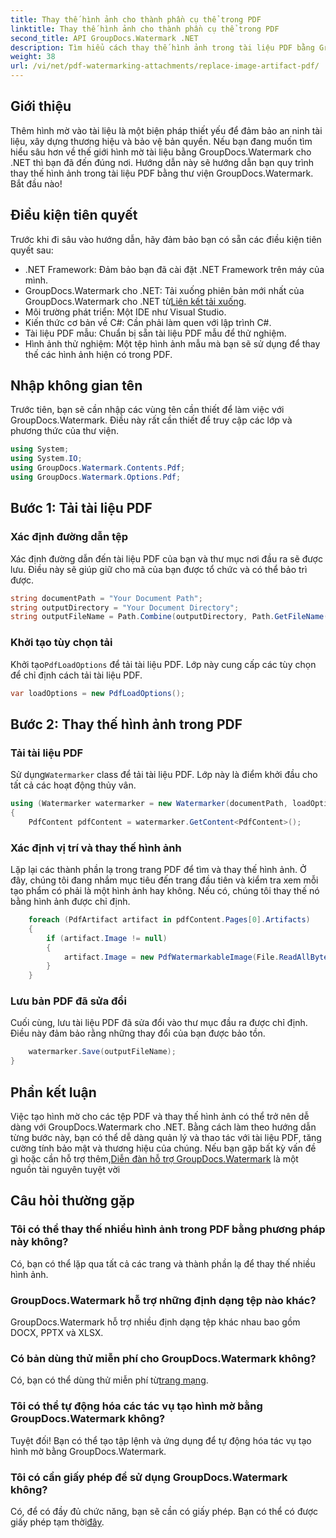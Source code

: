 ```yaml
---
title: Thay thế hình ảnh cho thành phần cụ thể trong PDF
linktitle: Thay thế hình ảnh cho thành phần cụ thể trong PDF
second_title: API GroupDocs.Watermark .NET
description: Tìm hiểu cách thay thế hình ảnh trong tài liệu PDF bằng GroupDocs.Watermark cho .NET với hướng dẫn từng bước toàn diện này.
weight: 38
url: /vi/net/pdf-watermarking-attachments/replace-image-artifact-pdf/
---
```

## Giới thiệu
Thêm hình mờ vào tài liệu là một biện pháp thiết yếu để đảm bảo an ninh tài liệu, xây dựng thương hiệu và bảo vệ bản quyền. Nếu bạn đang muốn tìm hiểu sâu hơn về thế giới hình mờ tài liệu bằng GroupDocs.Watermark cho .NET thì bạn đã đến đúng nơi. Hướng dẫn này sẽ hướng dẫn bạn quy trình thay thế hình ảnh trong tài liệu PDF bằng thư viện GroupDocs.Watermark. Bắt đầu nào!
## Điều kiện tiên quyết
Trước khi đi sâu vào hướng dẫn, hãy đảm bảo bạn có sẵn các điều kiện tiên quyết sau:
- .NET Framework: Đảm bảo bạn đã cài đặt .NET Framework trên máy của mình.
-  GroupDocs.Watermark cho .NET: Tải xuống phiên bản mới nhất của GroupDocs.Watermark cho .NET từ[Liên kết tải xuống](https://releases.groupdocs.com/Watermark/net/).
- Môi trường phát triển: Một IDE như Visual Studio.
- Kiến thức cơ bản về C#: Cần phải làm quen với lập trình C#.
- Tài liệu PDF mẫu: Chuẩn bị sẵn tài liệu PDF mẫu để thử nghiệm.
- Hình ảnh thử nghiệm: Một tệp hình ảnh mẫu mà bạn sẽ sử dụng để thay thế các hình ảnh hiện có trong PDF.
## Nhập không gian tên
Trước tiên, bạn sẽ cần nhập các vùng tên cần thiết để làm việc với GroupDocs.Watermark. Điều này rất cần thiết để truy cập các lớp và phương thức của thư viện.
```csharp
using System;
using System.IO;
using GroupDocs.Watermark.Contents.Pdf;
using GroupDocs.Watermark.Options.Pdf;
```

## Bước 1: Tải tài liệu PDF
### Xác định đường dẫn tệp
Xác định đường dẫn đến tài liệu PDF của bạn và thư mục nơi đầu ra sẽ được lưu. Điều này sẽ giúp giữ cho mã của bạn được tổ chức và có thể bảo trì được.
```csharp
string documentPath = "Your Document Path";
string outputDirectory = "Your Document Directory";
string outputFileName = Path.Combine(outputDirectory, Path.GetFileName(documentPath));
```
### Khởi tạo tùy chọn tải
 Khởi tạo`PdfLoadOptions` để tải tài liệu PDF. Lớp này cung cấp các tùy chọn để chỉ định cách tải tài liệu PDF.
```csharp
var loadOptions = new PdfLoadOptions();
```
## Bước 2: Thay thế hình ảnh trong PDF
### Tải tài liệu PDF
 Sử dụng`Watermarker` class để tải tài liệu PDF. Lớp này là điểm khởi đầu cho tất cả các hoạt động thủy vân.
```csharp
using (Watermarker watermarker = new Watermarker(documentPath, loadOptions))
{
    PdfContent pdfContent = watermarker.GetContent<PdfContent>();
```
### Xác định vị trí và thay thế hình ảnh
Lặp lại các thành phần lạ trong trang PDF để tìm và thay thế hình ảnh. Ở đây, chúng tôi đang nhắm mục tiêu đến trang đầu tiên và kiểm tra xem mỗi tạo phẩm có phải là một hình ảnh hay không. Nếu có, chúng tôi thay thế nó bằng hình ảnh được chỉ định.
```csharp
    foreach (PdfArtifact artifact in pdfContent.Pages[0].Artifacts)
    {
        if (artifact.Image != null)
        {
            artifact.Image = new PdfWatermarkableImage(File.ReadAllBytes("Your Image Path"));
        }
    }
```
### Lưu bản PDF đã sửa đổi
Cuối cùng, lưu tài liệu PDF đã sửa đổi vào thư mục đầu ra được chỉ định. Điều này đảm bảo rằng những thay đổi của bạn được bảo tồn.
```csharp
    watermarker.Save(outputFileName);
}
```

## Phần kết luận
 Việc tạo hình mờ cho các tệp PDF và thay thế hình ảnh có thể trở nên dễ dàng với GroupDocs.Watermark cho .NET. Bằng cách làm theo hướng dẫn từng bước này, bạn có thể dễ dàng quản lý và thao tác với tài liệu PDF, tăng cường tính bảo mật và thương hiệu của chúng. Nếu bạn gặp bất kỳ vấn đề gì hoặc cần hỗ trợ thêm,[Diễn đàn hỗ trợ GroupDocs.Watermark](https://forum.groupdocs.com/c/watermark/19) là một nguồn tài nguyên tuyệt vời
## Câu hỏi thường gặp
### Tôi có thể thay thế nhiều hình ảnh trong PDF bằng phương pháp này không?
Có, bạn có thể lặp qua tất cả các trang và thành phần lạ để thay thế nhiều hình ảnh.
### GroupDocs.Watermark hỗ trợ những định dạng tệp nào khác?
GroupDocs.Watermark hỗ trợ nhiều định dạng tệp khác nhau bao gồm DOCX, PPTX và XLSX.
### Có bản dùng thử miễn phí cho GroupDocs.Watermark không?
 Có, bạn có thể dùng thử miễn phí từ[trang mạng](https://releases.groupdocs.com/).
### Tôi có thể tự động hóa các tác vụ tạo hình mờ bằng GroupDocs.Watermark không?
Tuyệt đối! Bạn có thể tạo tập lệnh và ứng dụng để tự động hóa tác vụ tạo hình mờ bằng GroupDocs.Watermark.
### Tôi có cần giấy phép để sử dụng GroupDocs.Watermark không?
 Có, để có đầy đủ chức năng, bạn sẽ cần có giấy phép. Bạn có thể có được giấy phép tạm thời[đây](https://purchase.groupdocs.com/temporary-license/).